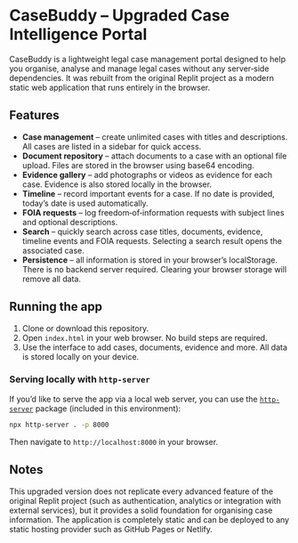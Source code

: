 # CaseBuddy – Upgraded Case Intelligence Portal

CaseBuddy is a lightweight legal case management portal designed to help you organise, analyse and manage legal cases without any server‑side dependencies.  It was rebuilt from the original Replit project as a modern static web application that runs entirely in the browser.

## Features

* **Case management** – create unlimited cases with titles and descriptions.  All cases are listed in a sidebar for quick access.
* **Document repository** – attach documents to a case with an optional file upload.  Files are stored in the browser using base64 encoding.
* **Evidence gallery** – add photographs or videos as evidence for each case.  Evidence is also stored locally in the browser.
* **Timeline** – record important events for a case.  If no date is provided, today’s date is used automatically.
* **FOIA requests** – log freedom‑of‑information requests with subject lines and optional descriptions.
* **Search** – quickly search across case titles, documents, evidence, timeline events and FOIA requests.  Selecting a search result opens the associated case.
* **Persistence** – all information is stored in your browser’s localStorage.  There is no backend server required.  Clearing your browser storage will remove all data.

## Running the app

1. Clone or download this repository.
2. Open `index.html` in your web browser.  No build steps are required.
3. Use the interface to add cases, documents, evidence and more.  All data is stored locally on your device.

### Serving locally with `http-server`

If you’d like to serve the app via a local web server, you can use the [`http-server`](https://www.npmjs.com/package/http-server) package (included in this environment):

```sh
npx http-server . -p 8000
```

Then navigate to `http://localhost:8000` in your browser.

## Notes

This upgraded version does not replicate every advanced feature of the original Replit project (such as authentication, analytics or integration with external services), but it provides a solid foundation for organising case information.  The application is completely static and can be deployed to any static hosting provider such as GitHub Pages or Netlify.
